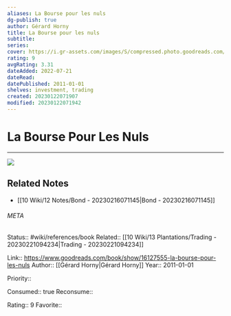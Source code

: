 ```yaml
---
aliases: La Bourse pour les nuls
dg-publish: true
author: Gérard Horny
title: La Bourse pour les nuls
subtitle: 
series: 
cover: https://i.gr-assets.com/images/S/compressed.photo.goodreads.com/books/1352043869l/16127555.jpg
rating: 9
avgRating: 3.31
dateAdded: 2022-07-21
dateRead: 
datePublished: 2011-01-01
shelves: investment, trading
created: 20230122071907
modified: 20230122071942
---
```

# La Bourse Pour Les Nuls
---
![](https://i.gr-assets.com/images/S/compressed.photo.goodreads.com/books/1352043869l/16127555.jpg)

## Related Notes
- [[10 Wiki/12 Notes/Bond - 20230216071145\|Bond - 20230216071145]]




###### META
Status:: #wiki/references/book
Related:: [[10 Wiki/13 Plantations/Trading - 20230221094234\|Trading - 20230221094234]]

Link:: https://www.goodreads.com/book/show/16127555-la-bourse-pour-les-nuls
Author:: [[Gérard Horny\|Gérard Horny]]
Year:: 2011-01-01

Priority:: 

Consumed:: true
Reconsume:: 

Rating:: 9
Favorite:: 
